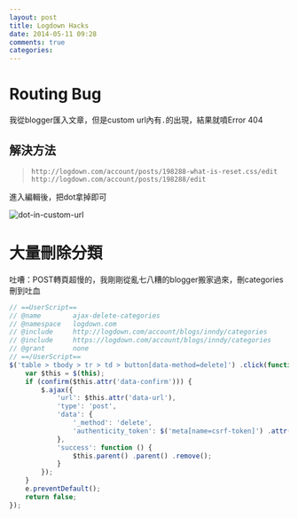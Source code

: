 ```yaml
---
layout: post
title: Logdown Hacks
date: 2014-05-11 09:28
comments: true
categories:
---
```

# Routing Bug

我從blogger匯入文章，但是custom url內有`.`的出現，結果就噴Error 404

## 解決方法

> `http://logdown.com/account/posts/198288-what-is-reset.css/edit`
> `http://logdown.com/account/posts/198288/edit`

進入編輯後，把dot拿掉即可

![dot-in-custom-url](http://i.imgur.com/t1ios3s.png)

<!--more-->

# 大量刪除分類

吐嘈：POST轉頁超慢的，我剛剛從亂七八糟的blogger搬家過來，刪categories刪到吐血

``` js
// ==UserScript==
// @name        ajax-delete-categories
// @namespace   logdown.com
// @include     http://logdown.com/account/blogs/inndy/categories
// @include     https://logdown.com/account/blogs/inndy/categories
// @grant       none
// ==/UserScript==
$('table > tbody > tr > td > button[data-method=delete]') .click(function (e) {
    var $this = $(this);
    if (confirm($this.attr('data-confirm'))) {
        $.ajax({
            'url': $this.attr('data-url'),
            'type': 'post',
            'data': {
                '_method': 'delete',
                'authenticity_token': $('meta[name=csrf-token]') .attr('content')
            },
            'success': function () {
                $this.parent() .parent() .remove();
            }
        });
    }
    e.preventDefault();
    return false;
});
```
